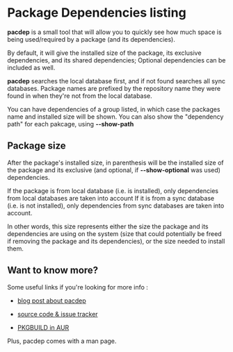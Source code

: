 # Package Dependencies listing

**pacdep** is a small tool that will allow you to quickly see how much space is
being used/required by a package (and its dependencies).

By default, it will give the installed size of the package, its exclusive
dependencies, and its shared dependencies; Optional dependencies can be
included as well.

**pacdep** searches the local database first, and if not found searches all sync
databases. Package names are prefixed by the repository name they were found in
when they're not from the local database.

You can have dependencies of a group listed, in which case the packages name
and installed size will be shown. You can also show the "dependency path" for
each pakcage, using **--show-path**

## Package size

After the package's installed size, in parenthesis will be the installed size
of the package and its exclusive (and optional, if **--show-optional** was used)
dependencies.

If the package is from local database (i.e. is installed), only dependencies
from local databases are taken into account  If it is from a sync database
(i.e. is not installed), only dependencies from sync databases are taken into
account.

In other words, this size represents either the size the package and its
dependencies are using on the system (size that could potentially be freed if
removing the package and its dependencies), or the size needed to install them.

## Want to know more?

Some useful links if you're looking for more info :

- [blog post about pacdep](http://jjacky.com/pacdep "pacdep @ jjacky.com")

- [source code & issue tracker](https://github.com/jjk-jacky/pacdep "pacdep @ GitHub.com")

- [PKGBUILD in AUR](https://aur.archlinux.org/packages/pacdep/ "AUR: pacdep")

Plus, pacdep comes with a man page.
